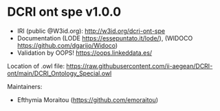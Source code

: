 # DCRI ont spe v1.0.0
- IRI (public @W3id.org): http://w3id.org/dcri-ont-spe
- Documentation (LODE https://essepuntato.it/lode/), (WIDOCO https://github.com/dgarijo/Widoco)
- Validation by OOPS! https://oops.linkeddata.es/

Location of .owl file: https://raw.githubusercontent.com/ii-aegean/DCRI-ont/main/DCRI_Ontology_Special.owl

Maintainers:
- Efthymia Moraitou (https://github.com/emoraitou)